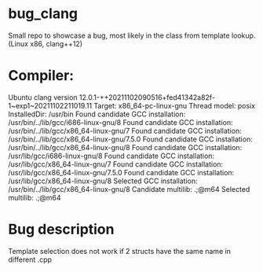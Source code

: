 # bug_clang
Small repo to showcase a bug, most likely in the class from template lookup. (Linux x86, clang++12)

# Compiler:
Ubuntu clang version 12.0.1-++20211102090516+fed41342a82f-1~exp1~20211102211019.11
Target: x86_64-pc-linux-gnu
Thread model: posix
InstalledDir: /usr/bin
Found candidate GCC installation: /usr/bin/../lib/gcc/i686-linux-gnu/8
Found candidate GCC installation: /usr/bin/../lib/gcc/x86_64-linux-gnu/7
Found candidate GCC installation: /usr/bin/../lib/gcc/x86_64-linux-gnu/7.5.0
Found candidate GCC installation: /usr/bin/../lib/gcc/x86_64-linux-gnu/8
Found candidate GCC installation: /usr/lib/gcc/i686-linux-gnu/8
Found candidate GCC installation: /usr/lib/gcc/x86_64-linux-gnu/7
Found candidate GCC installation: /usr/lib/gcc/x86_64-linux-gnu/7.5.0
Found candidate GCC installation: /usr/lib/gcc/x86_64-linux-gnu/8
Selected GCC installation: /usr/bin/../lib/gcc/x86_64-linux-gnu/8
Candidate multilib: .;@m64
Selected multilib: .;@m64

# Bug description
Template selection does not work if 2 structs have the same name in different .cpp
